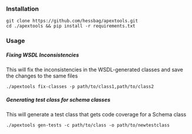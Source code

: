 ### Installation
```
git clone https://github.com/hessbag/apextools.git
cd ./apextools && pip install -r requirements.txt
```

### Usage
##### Fixing WSDL Inconsistencies
This will fix the inconsistencies in the WSDL-generated classes and save the changes to the same files
```
./apextools fix-classes -p path/to/class1,path/to/class2
```

##### Generating test class for schema classes
This will generate a test class that gets code coverage for a Schema class
```
./apextools gen-tests -c path/to/class -o path/to/newtestclass
```